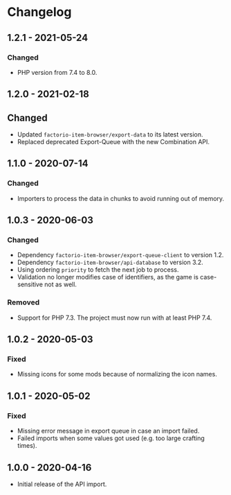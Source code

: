# Changelog

## 1.2.1 - 2021-05-24

### Changed

- PHP version from 7.4 to 8.0.

## 1.2.0 - 2021-02-18

## Changed

- Updated `factorio-item-browser/export-data` to its latest version.
- Replaced deprecated Export-Queue with the new Combination API.

## 1.1.0 - 2020-07-14

### Changed

- Importers to process the data in chunks to avoid running out of memory.

## 1.0.3 - 2020-06-03

### Changed

- Dependency `factorio-item-browser/export-queue-client` to version 1.2.
- Dependency `factorio-item-browser/api-database` to version 3.2.
- Using ordering `priority` to fetch the next job to process.
- Validation no longer modifies case of identifiers, as the game is case-sensitive not as well.

### Removed

- Support for PHP 7.3. The project must now run with at least PHP 7.4.

## 1.0.2 - 2020-05-03

### Fixed

- Missing icons for some mods because of normalizing the icon names.

## 1.0.1 - 2020-05-02

### Fixed

- Missing error message in export queue in case an import failed.
- Failed imports when some values got used (e.g. too large crafting times).

## 1.0.0 - 2020-04-16

- Initial release of the API import.
